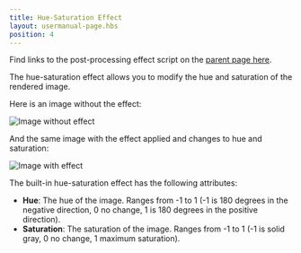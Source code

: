 ```yaml
---
title: Hue-Saturation Effect
layout: usermanual-page.hbs
position: 4
---
```


Find links to the post-processing effect script on the [parent page here][parent-page].

The hue-saturation effect allows you to modify the hue and saturation of the rendered image.

Here is an image without the effect:

![Image without effect][1]

And the same image with the effect applied and changes to hue and saturation:

![Image with effect][2]

The built-in hue-saturation effect has the following attributes:

* **Hue**: The hue of the image. Ranges from -1 to 1 (-1 is 180 degrees in the negative direction, 0 no change, 1 is 180 degrees in the positive direction).
* **Saturation**: The saturation of the image. Ranges from -1 to 1 (-1 is solid gray, 0 no change, 1 maximum saturation).

[1]: /images/platform/posteffects/without_effects.png
[2]: /images/platform/posteffects/with_hue_saturation.png
[parent-page]: /user-manual/graphics/posteffects/
